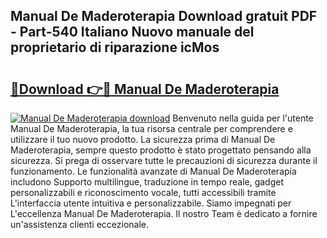 ## Manual De Maderoterapia Download gratuit PDF - Part-540 Italiano Nuovo manuale del proprietario di riparazione icMos

# <h2><a href="http://dfexni.blite.top/?on=Manual+De+Maderoterapia">🔗Download 👉🔴 Manual De Maderoterapia</a></h2>

[![Manual De Maderoterapia download](https://i.imgur.com/lujVjoI.png)](http://dfexni.blite.top/?on=Manual+De+Maderoterapia)
Benvenuto nella guida per l'utente Manual De Maderoterapia, la tua risorsa centrale per comprendere e utilizzare il tuo nuovo prodotto. La sicurezza prima di Manual De Maderoterapia, sempre questo prodotto è stato progettato pensando alla sicurezza. Si prega di osservare tutte le precauzioni di sicurezza durante il funzionamento. Le funzionalità avanzate di Manual De Maderoterapia includono Supporto multilingue, traduzione in tempo reale, gadget personalizzabili e riconoscimento vocale, tutti accessibili tramite L'interfaccia utente intuitiva e personalizzabile. Siamo impegnati per L'eccellenza Manual De Maderoterapia. Il nostro Team è dedicato a fornire un'assistenza clienti eccezionale.
